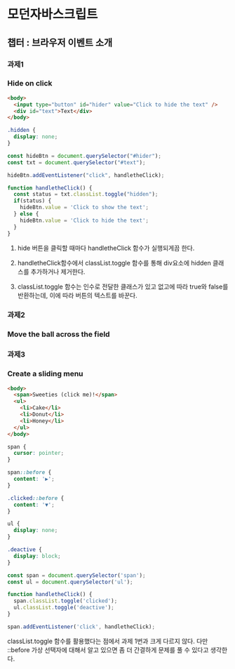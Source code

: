 # 모던자바스크립트

## 챕터 : 브라우저 이벤트 소개

### 과제1

### Hide on click

```html
<body>
  <input type="button" id="hider" value="Click to hide the text" />
  <div id="text">Text</div>
</body>
```

```css
.hidden {
  display: none;
}
```

```javascript
const hideBtn = document.querySelector("#hider");
const txt = document.querySelector("#text");

hideBtn.addEventListener("click", handletheClick);

function handletheClick() {
  const status = txt.classList.toggle("hidden");
  if(status) {
    hideBtn.value = 'Click to show the text';
  } else {
    hideBtn.value = 'Click to hide the text';
  }
}
```

1. hide 버튼을 클릭할 때마다 handletheClick 함수가 실행되게끔 한다.

2. handletheClick함수에서 classList.toggle 함수를 통해 div요소에 hidden 클래스를 추가하거나 제거한다.

3. classList.toggle 함수는 인수로 전달한 클래스가 있고 없고에 따라 true와 false를 반환하는데, 이에 따라 버튼의 텍스트를 바꾼다.

### 과제2

### Move the ball across the field

### 과제3

### Create a sliding menu

```html
<body>
  <span>Sweeties (click me)!</span>
  <ul>
    <li>Cake</li>
    <li>Donut</li>
    <li>Honey</li>
  </ul>
</body>
```

```css
span {
  cursor: pointer;
}

span::before {
  content: '▶';
}

.clicked::before {
  content: '▼';
}

ul {
  display: none;
}

.deactive {
  display: block;
}

```

```javascript
const span = document.querySelector('span');
const ul = document.querySelector('ul');

function handletheClick() {
  span.classList.toggle('clicked');
  ul.classList.toggle('deactive');
}

span.addEventListener('click', handletheClick);
```

classList.toggle 함수를 활용했다는 점에서 과제 1번과 크게 다르지 않다. 다만 ::before 가상 선택자에 대해서 알고 있으면 좀 더 간결하게 문제를 풀 수 있다고 생각한다.
